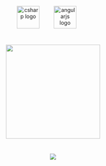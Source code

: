 <br clear="both">

<div align="center">
  <img src="https://skillicons.dev/icons?i=cs" height="60" alt="csharp logo"  />
  <img width="30" />
  <img src="https://skillicons.dev/icons?i=angular" height="60" alt="angularjs logo"  />
  <img width="30" />
</div>

###

<br clear="both">

<div align="center">
  <img height="250" src="https://i.pinimg.com/originals/08/7b/fb/087bfb3a72c8f5af8a14c7b20352dafd.gif"  />
</div>

###

<br clear="both">

<div align="center">
  <img src="https://visitor-badge.laobi.icu/badge?page_id=oneEternaL.oneEternaL&right_color=rebeccapurple&left_text=Views"  />
</div>

###
